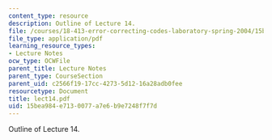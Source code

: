 ```yaml
---
content_type: resource
description: Outline of Lecture 14.
file: /courses/18-413-error-correcting-codes-laboratory-spring-2004/15bea984e7130077a7e6b9e7248f7f7d_lect14.pdf
file_type: application/pdf
learning_resource_types:
- Lecture Notes
ocw_type: OCWFile
parent_title: Lecture Notes
parent_type: CourseSection
parent_uid: c2566f19-17cc-4273-5d12-16a28adb0fee
resourcetype: Document
title: lect14.pdf
uid: 15bea984-e713-0077-a7e6-b9e7248f7f7d
---
```

Outline of Lecture 14.

